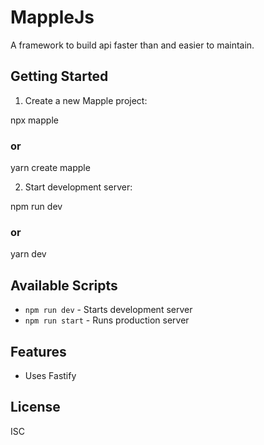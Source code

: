 # MappleJs

A framework to build api faster than and easier to maintain.

## Getting Started

1. Create a new Mapple project:

npx mapple <app-name>

### or

yarn create mapple <app-name>

2. Start development server:

npm run dev

### or

yarn dev

## Available Scripts

- `npm run dev` - Starts development server
- `npm run start` - Runs production server

## Features

- Uses Fastify

## License

ISC
